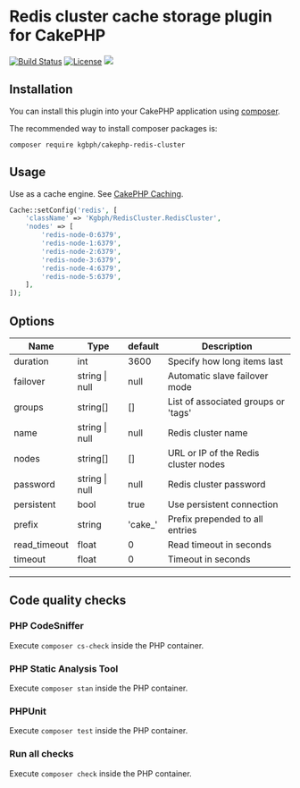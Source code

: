 # Redis cluster cache storage plugin for CakePHP

[![Build Status](https://cloud.drone.io/api/badges/kgbph/cakephp-redis-cluster/status.svg)](https://cloud.drone.io/kgbph/cakephp-redis-cluster)
[![License](https://img.shields.io/github/license/kgbph/cakephp-redis-cluster.svg?style=popout)](https://github.com/kgbph/cakephp-redis-cluster/blob/master/LICENSE)
[![](https://img.shields.io/github/release/kgbph/cakephp-redis-cluster.svg)](https://github.com/kgbph/cakephp-redis-cluster/releases)

## Installation

You can install this plugin into your CakePHP application using [composer](https://getcomposer.org).

The recommended way to install composer packages is:

```
composer require kgbph/cakephp-redis-cluster
```

## Usage

Use as a cache engine. See [CakePHP Caching](https://book.cakephp.org/3/en/core-libraries/caching.html).

``` php
Cache::setConfig('redis', [
    'className' => 'Kgbph/RedisCluster.RedisCluster',
    'nodes' => [
        'redis-node-0:6379',
        'redis-node-1:6379',
        'redis-node-2:6379',
        'redis-node-3:6379',
        'redis-node-4:6379',
        'redis-node-5:6379',
    ],
]);
```

## Options
| Name         | Type           | default | Description                          |
|--------------|----------------|---------|--------------------------------------|
| duration     | int            | 3600    | Specify how long items last          |
| failover     | string \| null | null    | Automatic slave failover mode        |
| groups       | string[]       | []      | List of associated groups or 'tags'  |
| name         | string \| null | null    | Redis cluster name                   |
| nodes        | string[]       | []      | URL or IP of the Redis cluster nodes |
| password     | string \| null | null    | Redis cluster password               |
| persistent   | bool           | true    | Use persistent connection            |
| prefix       | string         | 'cake_' | Prefix prepended to all entries      |
| read_timeout | float          | 0       | Read timeout in seconds              |
| timeout      | float          | 0       | Timeout in seconds                   |

---

## Code quality checks

### PHP CodeSniffer
Execute `composer cs-check` inside the PHP container.

### PHP Static Analysis Tool
Execute `composer stan` inside the PHP container.

### PHPUnit
Execute `composer test` inside the PHP container.

### Run all checks
Execute `composer check` inside the PHP container.
